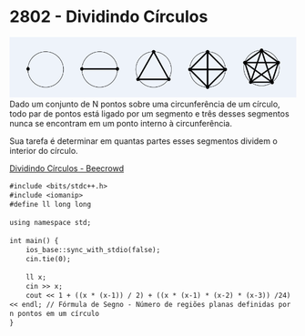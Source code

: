 # 2802 - Dividindo Círculos

![Alt text](image-5.png)
Dado um conjunto de N pontos sobre uma circunferência de um círculo, todo par de pontos está ligado por um segmento e três desses segmentos nunca se encontram em um ponto interno à circunferência.

Sua tarefa é determinar em quantas partes esses segmentos dividem o interior do círculo.

[Dividindo Círculos - Beecrowd](https://www.beecrowd.com.br/judge/pt/problems/view/2802)

```
#include <bits/stdc++.h>
#include <iomanip>
#define ll long long

using namespace std;

int main() { 
    ios_base::sync_with_stdio(false);
    cin.tie(0);
    
	ll x;
	cin >> x;
	cout << 1 + ((x * (x-1)) / 2) + ((x * (x-1) * (x-2) * (x-3)) /24) << endl; // Fórmula de Segno - Número de regiões planas definidas por n pontos em um círculo
}
```